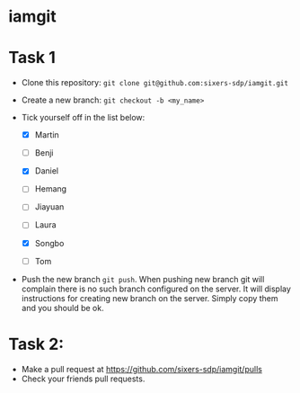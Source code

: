 # iamgit

# Task 1

- Clone this repository: ``git clone git@github.com:sixers-sdp/iamgit.git``
- Create a new branch: ``git checkout -b <my_name>``

- Tick yourself off in the list below:

  - [x] Martin
  
  - [ ] Benji
  
  - [X] Daniel
  
  - [ ] Hemang
  
  - [ ] Jiayuan
  
  - [ ] Laura
  
  - [x] Songbo
  
  - [ ] Tom


- Push the new branch ``git push``. When pushing new branch git will complain there is no such branch configured on the server. It will display instructions for creating new branch on the server. Simply copy them and you should be ok. 

# Task 2:

- Make a pull request at https://github.com/sixers-sdp/iamgit/pulls
- Check your friends pull requests.
